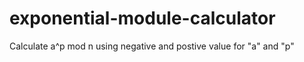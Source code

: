 # exponential-module-calculator
Calculate a^p mod n using negative and postive value for "a" and "p"
